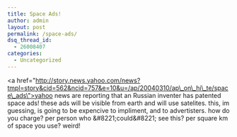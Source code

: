 ```yaml
---
title: Space Ads!
author: admin
layout: post
permalink: /space-ads/
dsq_thread_id:
  - 26008407
categories:
  - Uncategorized
---
```

<a href=\"http://story.news.yahoo.com/news?tmpl=story&cid=562&ncid=757&e=10&u=/ap/20040310/ap\_on\_hi\_te/space\_ads\">yahoo news are reporting</a> that an Russian inventer has patented space ads! these ads will be visible from earth and will use satelites. this, im guessing, is going to be expencive to impliment, and to advertisters. how do you charge? per person who \&#8221;could\&#8221; see this? per square km of space you use? weird!